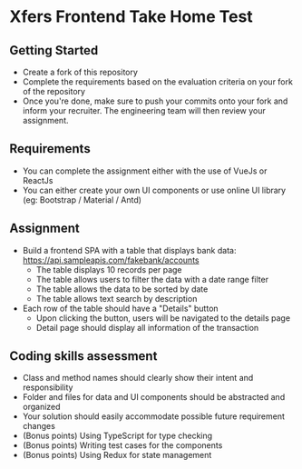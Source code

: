 # Xfers Frontend Take Home Test

## Getting Started
- Create a fork of this repository
- Complete the requirements based on the evaluation criteria on your fork of the repository
- Once you're done, make sure to push your commits onto your fork and inform your recruiter. The engineering team will then review your assignment.

## Requirements
- You can complete the assignment either with the use of VueJs or ReactJs
- You can either create your own UI components or use online UI library (eg: Bootstrap / Material / Antd)

## Assignment
- Build a frontend SPA with a table that displays bank data: https://api.sampleapis.com/fakebank/accounts
  - The table displays 10 records per page
  - The table allows users to filter the data with a date range filter
  - The table allows the data to be sorted by date
  - The table allows text search by description
- Each row of the table should have a "Details" button
  - Upon clicking the button, users will be navigated to the details page
  - Detail page should display all information of the transaction

## Coding skills assessment
- Class and method names should clearly show their intent and responsibility
- Folder and files for data and UI components should be abstracted and organized
- Your solution should easily accommodate possible future requirement changes
- (Bonus points) Using TypeScript for type checking
- (Bonus points) Writing test cases for the components
- (Bonus points) Using Redux for state management
